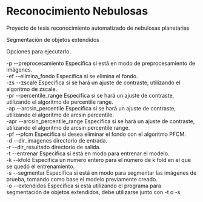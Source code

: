 # Reconocimiento Nebulosas
Proyecto de tesis reconocimiento automatizado de nebulosas planetarias

Segmentación de objetos extendidos  <br>

Opciones para ejecutarlo.  <br>

-p --preprocesamiento Especifica si está en modo de preprocesamiento de imágenes. <br>
-ef --elimina_fondo Especifica si se elimina el fondo.  <br>
-zs --zscale Especifica si se hará un ajuste de contraste, utilizando el algoritmo de zscale.  <br>
-pr --percentile_range Especifica si se hará un ajuste de contraste, utilizando el algoritmo de percentile range.  <br>
-ap --arcsin_percentile Especifica si se hará un ajuste de contraste, utilizando el algoritmo de arcsin percentile.  <br>
-apr --arcsin_percentile_range Especifica si se hará un ajuste de contraste, utilizando el algoritmo de arcsin percentile range.  <br>
-pf --pfcm Especifica si desea eliminar el fondo con el algoritmo PFCM.  <br>
-d --dir_imagenes directorio de entrada.  <br>
-r --dir_resultado directorio de salida.  <br>
-t --entrenar Especifica si está en modo para entrenar el modelo.  <br>
-k --kfold Especifica un numero entero para el número de k fold en el que se quedó el entrenamiento.  <br>
-s --segmentar Especifica si está en modo para segmentar las imágenes de prueba, tomando como base el modelo previamente creado.  <br>
-o --extendidos Especifica si está utilizando el programa para segmentación de objetos extendidos, debe utilizarse junto con -t o -s.  <br>
